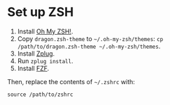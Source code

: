 # Set up ZSH

1. Install [Oh My ZSH!](https://ohmyz.sh/).
1. Copy `dragon.zsh-theme` to `~/.oh-my-zsh/themes`: `cp /path/to/dragon.zsh-theme ~/.oh-my-zsh/themes`.
1. Install [Zplug](https://github.com/zplug/zplug).
1. Run `zplug install`.
1. Install [FZF](https://github.com/junegunn/fzf).

Then, replace the contents of `~/.zshrc` with:

```
source /path/to/zshrc
```
